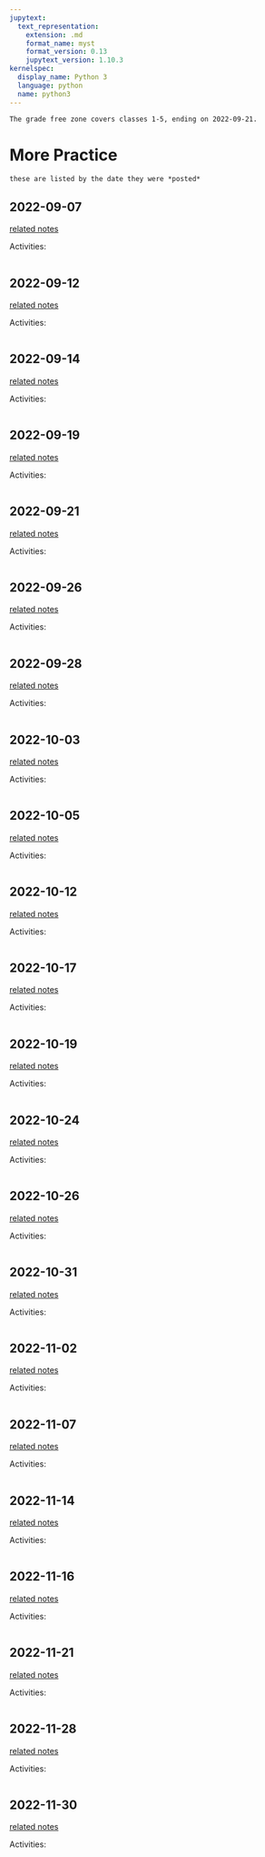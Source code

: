 ```yaml
---
jupytext:
  text_representation:
    extension: .md
    format_name: myst
    format_version: 0.13
    jupytext_version: 1.10.3
kernelspec:
  display_name: Python 3
  language: python
  name: python3
---
```


```{important}
The grade free zone covers classes 1-5, ending on 2022-09-21.
```


# More Practice

```{note}
these are listed by the date they were *posted*
```




## 2022-09-07

[related notes](../notes/2022-09-07)

Activities:
```{include} ../_practice/2022-09-07.md
```


## 2022-09-12

[related notes](../notes/2022-09-12)

Activities:
```{include} ../_practice/2022-09-12.md
```


## 2022-09-14

[related notes](../notes/2022-09-14)

Activities:
```{include} ../_practice/2022-09-14.md
```


## 2022-09-19

[related notes](../notes/2022-09-19)

Activities:
```{include} ../_practice/2022-09-19.md
```


## 2022-09-21

[related notes](../notes/2022-09-21)

Activities:
```{include} ../_practice/2022-09-21.md
```


## 2022-09-26

[related notes](../notes/2022-09-26)

Activities:
```{include} ../_practice/2022-09-26.md
```


## 2022-09-28

[related notes](../notes/2022-09-28)

Activities:
```{include} ../_practice/2022-09-28.md
```


## 2022-10-03

[related notes](../notes/2022-10-03)

Activities:
```{include} ../_practice/2022-10-03.md
```


## 2022-10-05

[related notes](../notes/2022-10-05)

Activities:
```{include} ../_practice/2022-10-05.md
```


## 2022-10-12

[related notes](../notes/2022-10-12)

Activities:
```{include} ../_practice/2022-10-12.md
```


## 2022-10-17

[related notes](../notes/2022-10-17)

Activities:
```{include} ../_practice/2022-10-17.md
```

## 2022-10-19

[related notes](../notes/2022-10-19)

Activities:
```{include} ../_practice/2022-10-19.md
```

## 2022-10-24

[related notes](../notes/2022-10-24)

Activities:
```{include} ../_practice/2022-10-24.md
```
## 2022-10-26

[related notes](../notes/2022-10-26)

Activities:
```{include} ../_practice/2022-10-26.md
```

## 2022-10-31

[related notes](../notes/2022-10-31)

Activities:
```{include} ../_practice/2022-10-31.md
```
## 2022-11-02

[related notes](../notes/2022-11-02)

Activities:
```{include} ../_practice/2022-11-02.md
```
## 2022-11-07

[related notes](../notes/2022-11-07)

Activities:
```{include} ../_practice/2022-11-07.md
```

## 2022-11-14

[related notes](../notes/2022-11-14)

Activities:
```{include} ../_practice/2022-11-14.md
```


## 2022-11-16

[related notes](../notes/2022-11-16)

Activities:
```{include} ../_practice/2022-11-16.md
```

## 2022-11-21

[related notes](../notes/2022-11-21)

Activities:
```{include} ../_practice/2022-11-21.md
```


## 2022-11-28

[related notes](../notes/2022-11-28)

Activities:
```{include} ../_practice/2022-11-28.md
```


## 2022-11-30

[related notes](../notes/2022-11-30)

Activities:
```{include} ../_practice/2022-11-30.md
```
